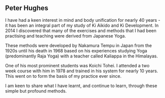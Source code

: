 ## Peter Hughes

I have had a keen interest in mind and body unification for nearly 40 years - it has been an integral part of my study of Ki Aikido and Ki Development. In 2014 I discovered that many of the exercises and methods that I had been practising and teaching were derived from Japanese Yoga.

These methods were developed by Nakamura Tempu in Japan from the 1920s until his death in 1968 based on his experiences studying Yoga (predominantly Raja Yoga) with a teacher called Kaliappa in the Himalayas.

One of his most prominent students was Koichi Tohei. I attended a two week course with him in 1978 and trained in his system for nearly 10 years. This went on to form the basis of my practice ever since.

I am keen to share what I have learnt, and continue to learn, through these simple but profound methods.
